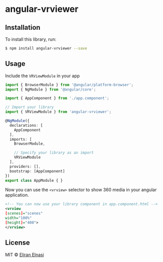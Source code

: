 # angular-vrviewer

## Installation

To install this library, run:

```bash
$ npm install angular-vrviewer --save
```

## Usage

Include the `VRViewModule` in your app

```typescript
import { BrowserModule } from '@angular/platform-browser';
import { NgModule } from '@angular/core';

import { AppComponent } from './app.component';

// Import your library
import { VRViewModule } from 'angular-vrviewer';

@NgModule({
  declarations: [
    AppComponent
  ],
  imports: [
    BrowserModule,

    // Specify your library as an import
    VRViewModule
  ],
  providers: [],
  bootstrap: [AppComponent]
})
export class AppModule { }
```
Now you can use the `<vrview>` selector to show 360 media in your angular application.

```xml
<!-- You can now use your library component in app.component.html -->
<vrview
[scenes]="scenes"
width="100%"
[height]="400">
</vrview>
```


## License

MIT © [Eliran Elnasi](mailto:eliraneln@gmail.com)
